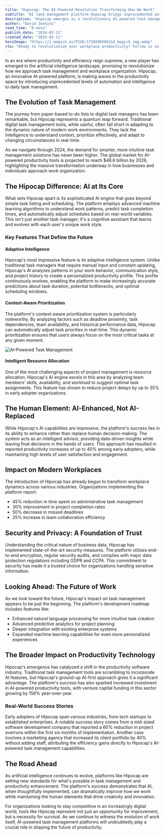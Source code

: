```yaml
---
title: "Hipocap: The AI-Powered Revolution Transforming How We Work"
subtitle: "AI task management platform Hipocap brings unprecedented automation to workplace productivity"
description: "Hipocap emerges as a revolutionary AI-powered task management platform, introducing unprecedented levels of automation and intelligence to workplace productivity. With features like adaptive intelligence, context-aware prioritization, and intelligent resource allocation, early adopters report up to 40% productivity increases and significant improvements in project completion rates."
author: "David Jenkins"
read_time: "8 mins"
publish_date: "2024-02-11"
created_date: "2025-02-11"
heroImage: "https://i.magick.ai/PIXE/1739290566314_magick_img.webp"
cta: "Ready to revolutionize your workplace productivity? Follow us on LinkedIn to stay updated on the latest developments in AI-powered task management and be the first to learn about Hipocap's groundbreaking features."
---
```


In an era where productivity and efficiency reign supreme, a new player has emerged in the artificial intelligence landscape, promising to revolutionize how we approach task management and workplace organization. Hipocap, an innovative AI-powered platform, is making waves in the productivity space by introducing unprecedented levels of automation and intelligence to daily task management.

## The Evolution of Task Management

The journey from paper-based to-do lists to digital task managers has been remarkable, but Hipocap represents a quantum leap forward. Traditional digital task management tools, while useful, often fall short in adapting to the dynamic nature of modern work environments. They lack the intelligence to understand context, prioritize effectively, and adapt to changing circumstances in real-time.

As we navigate through 2024, the demand for smarter, more intuitive task management solutions has never been higher. The global market for AI-powered productivity tools is projected to reach $46.6 billion by 2026, highlighting the massive transformation underway in how businesses and individuals approach work organization.

## The Hipocap Difference: AI at Its Core

What sets Hipocap apart is its sophisticated AI engine that goes beyond simple task listing and scheduling. The platform employs advanced machine learning algorithms to understand work patterns, predict task completion times, and automatically adjust schedules based on real-world variables. This isn't just another task manager; it's a cognitive assistant that learns and evolves with each user's unique work style.

### Key Features That Define the Future

#### Adaptive Intelligence

Hipocap's most impressive feature is its adaptive intelligence system. Unlike traditional task managers that require manual input and constant updating, Hipocap's AI analyzes patterns in your work behavior, communication style, and project history to create a personalized productivity profile. This profile continuously evolves, enabling the platform to make increasingly accurate predictions about task duration, potential bottlenecks, and optimal scheduling windows.

#### Context-Aware Prioritization

The platform's context-aware prioritization system is particularly noteworthy. By analyzing factors such as deadline proximity, task dependencies, team availability, and historical performance data, Hipocap can automatically adjust task priorities in real-time. This dynamic prioritization ensures that users always focus on the most critical tasks at any given moment.

![AI-Powered Task Management](https://i.magick.ai/PIXE/1739290648321_magick_img.webp)

#### Intelligent Resource Allocation

One of the most challenging aspects of project management is resource allocation. Hipocap's AI engine excels in this area by analyzing team members' skills, availability, and workload to suggest optimal task assignments. This feature has shown to reduce project delays by up to 35% in early adopter organizations.

## The Human Element: AI-Enhanced, Not AI-Replaced

While Hipocap's AI capabilities are impressive, the platform's success lies in its ability to enhance rather than replace human decision-making. The system acts as an intelligent advisor, providing data-driven insights while leaving final decisions in the hands of users. This approach has resulted in reported productivity increases of up to 40% among early adopters, while maintaining high levels of user satisfaction and engagement.

## Impact on Modern Workplaces

The introduction of Hipocap has already begun to transform workplace dynamics across various industries. Organizations implementing the platform report:

- 45% reduction in time spent on administrative task management
- 30% improvement in project completion rates
- 50% decrease in missed deadlines
- 25% increase in team collaboration efficiency

## Security and Privacy: A Foundation of Trust

Understanding the critical nature of business data, Hipocap has implemented state-of-the-art security measures. The platform utilizes end-to-end encryption, regular security audits, and complies with major data protection regulations including GDPR and CCPA. This commitment to security has made it a trusted choice for organizations handling sensitive information.

## Looking Ahead: The Future of Work

As we look toward the future, Hipocap's impact on task management appears to be just the beginning. The platform's development roadmap includes features like:

- Enhanced natural language processing for more intuitive task creation
- Advanced predictive analytics for project planning
- Deeper integration with existing enterprise systems
- Expanded machine learning capabilities for even more personalized experiences

## The Broader Impact on Productivity Technology

Hipocap's emergence has catalyzed a shift in the productivity software industry. Traditional task management tools are scrambling to incorporate AI features, but Hipocap's ground-up AI-first approach gives it a significant advantage. The platform's success has also sparked increased investment in AI-powered productivity tools, with venture capital funding in this sector growing by 156% year-over-year.

### Real-World Success Stories

Early adopters of Hipocap span various industries, from tech startups to established enterprises. A notable success story comes from a mid-sized software development company that reported a 60% reduction in project overruns within the first six months of implementation. Another case involves a marketing agency that increased its client portfolio by 40% without adding staff, attributing the efficiency gains directly to Hipocap's AI-powered task management capabilities.

## The Road Ahead

As artificial intelligence continues to evolve, platforms like Hipocap are setting new standards for what's possible in task management and productivity enhancement. The platform's success demonstrates that AI, when thoughtfully implemented, can dramatically improve how we work while maintaining the human elements that drive creativity and innovation.

For organizations looking to stay competitive in an increasingly digital world, tools like Hipocap represent not just an opportunity for improvement, but a necessity for survival. As we continue to witness the evolution of work itself, AI-powered task management platforms will undoubtedly play a crucial role in shaping the future of productivity.